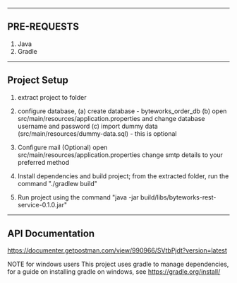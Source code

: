 
--------------------------------
PRE-REQUESTS
---------------------------------

1. Java
2. Gradle

--------------------------------
Project Setup
--------------------------------

1. extract project to folder
2. configure database, 
  (a) create database -  byteworks_order_db
  (b) open src/main/resources/application.properties and change database username and password
  (c) import dummy data (src/main/resources/dummy-data.sql) - this is optional

3. Configure mail (Optional)
   open src/main/resources/application.properties change smtp details to your preferred method
4. Install dependencies and build project; from the extracted folder, run the command  "./gradlew build" 
5. Run project using the command "java -jar build/libs/byteworks-rest-service-0.1.0.jar" 

--------------------------------
API Documentation
--------------------------------
https://documenter.getpostman.com/view/990966/SVtbPjdt?version=latest


NOTE for windows users
This project uses gradle to manage dependencies, 
for a guide on installing gradle on windows, see https://gradle.org/install/